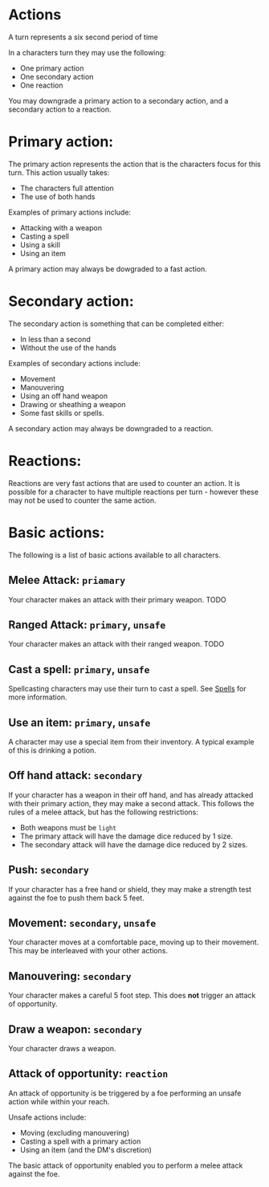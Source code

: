# Actions

A turn represents a six second period of time

In a characters turn they may use the following:
 * One primary action
 * One secondary action
 * One reaction

You may downgrade a primary action to a secondary action, and a secondary action to a reaction.

# Primary action:
The primary action represents the action that is the characters focus for this turn. This action usually takes:
 * The characters full attention
 * The use of both hands

Examples of primary actions include:
 * Attacking with a weapon
 * Casting a spell
 * Using a skill
 * Using an item

A primary action may always be dowgraded to a fast action.

# Secondary action:
The secondary action is something that can be completed either:
 * In less than a second
 * Without the use of the hands

Examples of secondary actions include:
 * Movement
 * Manouvering
 * Using an off hand weapon
 * Drawing or sheathing a weapon
 * Some fast skills or spells.

 A secondary action may always be downgraded to a reaction.

# Reactions:
Reactions are very fast actions that are used to counter an action. It is possible for a character to have multiple reactions per turn - however these may not be used to counter the same action.

# Basic actions:
The following is a list of basic actions available to all characters.

## Melee Attack: `priamary`
Your character makes an attack with their primary weapon. TODO

## Ranged Attack: `primary`, `unsafe`
Your character makes an attack with their ranged weapon. TODO

## Cast a spell: `primary`, `unsafe`
Spellcasting characters may use their turn to cast a spell.
See [Spells](systems\spells.md) for more information.

## Use an item: `primary`, `unsafe`
A character may use a special item from their inventory. A typical example of this is drinking a potion.

## Off hand attack: `secondary`
If your character has a weapon in their off hand, and has already attacked with their primary action, they may make a second attack. This follows the rules of a melee attack, but has the following restrictions:
 * Both weapons must be `light`
 * The primary attack will have the damage dice reduced by 1 size.
 * The secondary attack will have the damage dice reduced by 2 sizes.

## Push: `secondary`
If your character has a free hand or shield, they may make a strength test against the foe to push them back 5 feet.

## Movement: `secondary`, `unsafe`
Your character moves at a comfortable pace, moving up to their movement. This may be interleaved with your other actions.

## Manouvering: `secondary`
Your character makes a careful 5 foot step. This does **not** trigger an attack of opportunity.

## Draw a weapon: `secondary`
Your character draws a weapon.

## Attack of opportunity: `reaction`
An attack of opportunity is be triggered by a foe performing an unsafe action while within your reach.

Unsafe actions include:
 * Moving (excluding manouvering)
 * Casting a spell with a primary action
 * Using an item (and the DM's discretion)

The basic attack of opportunity enabled you to perform a melee attack against the foe.
